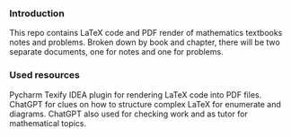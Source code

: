 ### Introduction

This repo contains LaTeX code and PDF render of mathematics textbooks notes and problems.
Broken down by book and chapter, there will be two separate documents, one for notes and one for problems.

### Used resources
Pycharm Texify IDEA plugin for rendering LaTeX code into PDF files.
ChatGPT for clues on how to structure complex LaTeX for enumerate and diagrams.
ChatGPT also used for checking work and as tutor for mathematical topics.